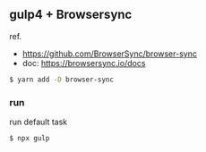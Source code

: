 ## gulp4 + Browsersync

ref.

- https://github.com/BrowserSync/browser-sync
- doc: https://browsersync.io/docs

```sh
$ yarn add -D browser-sync
```

### run

run default task
```sh
$ npx gulp
```
